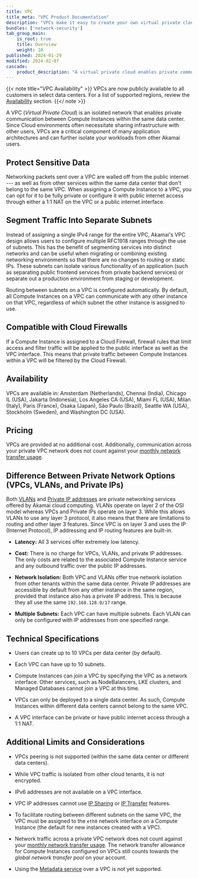 ```yaml
---
title: VPC
title_meta: "VPC Product Documentation"
description: "VPCs make it easy to create your own virtual private clouds on the Akamai cloud computing platform, providing an isolated network for your applications."
bundles: ['network-security']
tab_group_main:
    is_root: true
    title: Overview
    weight: 10
published: 2024-01-29
modified: 2024-02-07
cascade:
    product_description: "A virtual private cloud enables private communication between Compute Instances, isolating your network traffic from other customers and the internet."
---
```


{{< note title="VPC Availability" >}}
VPCs are now publicly available to all customers in select data centers. For a list of supported regions, review the [Availability](#availability) section.
{{</ note >}}

A VPC (*Virtual Private Cloud*) is an isolated network that enables private communication between Compute Instances within the same data center. Since Cloud environments often necessitate sharing infrastructure with other users, VPCs are a critical component of many application architectures and can further isolate your workloads from other Akamai users.

## Protect Sensitive Data

Networking packets sent over a VPC are walled off from the public internet --- as well as from other services within the same data center that don't belong to the same VPC. When assigning a Compute Instance to a VPC, you can opt for it to be fully private or configure it with public internet access through either a 1:1 NAT on the VPC or a public internet interface.

## Segment Traffic Into Separate Subnets

Instead of assigning a single IPv4 range for the entire VPC, Akamai's VPC design allows users to configure multiple RFC1918 ranges through the use of subnets. This has the benefit of segmenting services into distinct networks and can be useful when migrating or combining existing networking environments so that there are no changes to routing or static IPs. These subnets can isolate various functionality of an application (such as separating public frontend services from private backend services) or separate out a production environment from staging or development.

Routing between subnets on a VPC is configured automatically. By default, all Compute Instances on a VPC can communicate with any other instance on that VPC, regardless of which subnet the other instance is assigned to use.

## Compatible with Cloud Firewalls

If a Compute Instance is assigned to a Cloud Firewall, firewall rules that limit access and filter traffic will be applied to the public interface as well as the VPC interface. This means that private traffic between Compute Instances within a VPC will be filtered by the Cloud Firewall.

## Availability

VPCs are available in: Amsterdam (Netherlands), Chennai (India), Chicago IL (USA), Jakarta (Indonesia), Los Angeles CA (USA), Miami FL (USA), Milan (Italy), Paris (France), Osaka (Japan), São Paulo (Brazil), Seattle WA (USA), Stockholm (Sweden), and Washington DC (USA).

## Pricing

VPCs are provided at no additional cost. Additionally, communication across your private VPC network does not count against your [monthly network transfer usage](/docs/products/platform/get-started/guides/network-transfer/).

## Difference Between Private Network Options (VPCs, VLANs, and Private IPs)

Both [VLANs](/docs/products/networking/vlans/) and [Private IP addresses](/docs/products/compute/compute-instances/guides/manage-ip-addresses/#types-of-ip-addresses) are private networking services offered by Akamai cloud computing. VLANs operate on layer 2 of the OSI model whereas VPCs and Private IPs operate on layer 3. While this allows VLANs to use any layer 3 protocol, it also means that there are limitations to routing and other layer 3 features. Since VPC is on layer 3 and uses the IP (Internet Protocol), IP addressing and IP routing features are built-in.

- **Latency:** All 3 services offer extremely low latency.

- **Cost:** There is no charge for VPCs, VLANs, and private IP addresses. The only costs are related to the associated Compute Instance service and any outbound traffic over the public IP addresses.

- **Network Isolation:** Both VPC and VLANs offer true network isolation from other tenants within the same data center. Private IP addresses are accessible by default from any other instance in the same region, provided that instance also has a private IP address. This is because they all use the same `192.168.128.0/17` range.

- **Multiple Subnets:** Each VPC can have multiple subnets. Each VLAN can only be configured with IP addresses from one specified range.

## Technical Specifications

- Users can create up to 10 VPCs per data center (by default).

- Each VPC can have up to 10 subnets.

- Compute Instances can join a VPC by specifying the VPC as a network interface. Other services, such as NodeBalancers, LKE clusters, and Managed Databases cannot join a VPC at this time.

- VPCs can only be deployed to a single data center. As such, Compute Instances within different data centers cannot belong to the same VPC.

- A VPC interface can be private or have public internet access through a 1:1 NAT.

## Additional Limits and Considerations

- VPCs peering is not supported (within the same data center or different data centers).

- While VPC traffic is isolated from other cloud tenants, it is not encrypted.

- IPv6 addresses are not available on a VPC interface.

- VPC IP addresses cannot use [IP Sharing](/docs/products/compute/compute-instances/guides/manage-ip-addresses/#configuring-ip-sharing) or [IP Transfer](/docs/products/compute/compute-instances/guides/manage-ip-addresses/#transferring-ip-addresses) features.

- To facilitate routing between different subnets on the same VPC, the VPC must be assigned to the `eth0` network interface on a Compute Instance (the default for new instances created with a VPC).

- Network traffic across a private VPC network does not count against your [monthly network transfer usage](/docs/products/platform/get-started/guides/network-transfer/). The network transfer allowance for Compute Instances configured on VPCs still counts towards the _global network transfer pool_ on your account.

- Using the [Metadata service](/docs/products/compute/compute-instances/guides/metadata/) over a VPC is not yet supported.
